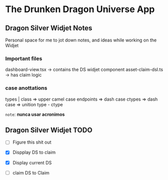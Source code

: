 # The Drunken Dragon Universe App

## Dragon Silver Widjet Notes
Personal space for me to jot down notes, and ideas while working on the Widjet

### Important files
dashboard-view.tsx -> contains the DS widjet component
asset-claim-dsl.ts -> has claim logic

### case anottations
types | class => upper camel case
endpoints => dash case 
ctypes => dash case => unition type - ctype 

`note`: **nunca usar acronimos**

## Dragon Silver Widjet TODO

- [ ] Figure this shit out
- [x] Dispplay DS to claim
- [x] Display current DS
- [ ] claim DS to Claim


